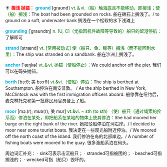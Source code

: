 ☀ <font color="red">**搁浅 抛锚：**</font>
<font color="sky blue">**ground**</font> [ɡraʊnd] 
<font color="rgb(227, 108, 9)">vt.＆vi.（船）触海底且不能移动，即搁浅；使（船）搁浅：</font>The boat had been grounded on rocks. 船在礁石上搁浅了。/ to ground on a soft, underwater bank 搁浅在一个松软的水下浅滩上
           
<font color="sky blue">**grounding**</font> [ˈgraʊndɪŋ]
<font color="rgb(227, 108, 9)">n. [U, C]（尤指因机件故障等导致的）船只的留港停航：</font>了解即可

<font color="sky blue">**strand**</font> [strænd]
<font color="rgb(227, 108, 9)">vt. [常用被动式] 使（船只、鱼、鲸等）搁浅（而不能回到水里）：</font>The ship was stranded on a sandbank. 船在沙洲上搁浅了。

<font color="sky blue">**anchor**</font> ['æŋkə] 
<font color="rgb(227, 108, 9)">vt.＆vi. 抛锚（使船停止）：</font>We could anchor off the pier. 我们可以在码头抛锚。
           
<font color="sky blue">**berth**</font> [bɜ:θ; 美 bɜ:rθ]
<font color="rgb(227, 108, 9)">vt.&vi.（使船）停泊：</font>The ship is berthed at Southampton. 船停泊在南安普敦。 / As the ship berthed in New York, McClintock was with the first immigration officers aboard. 船停靠在纽约后，麦克林托克和第一批移民局官员登上了船。
           
<font color="sky blue">**moor**</font> [mɔ:(r); mʊə(r); 美 mʊr]
<font color="rgb(227, 108, 9)">vt.&vi. ~ sth (to sth) （使）船只（通过绳索的拴系而）停泊在某处，即把船系在某地的物体上使其停泊：</font>She had moored her barge on the right bank of the river. 她把驳船停泊在河右岸。/ I decided to moor near some tourist boats. 我决定在一些观光船附近停泊。/ We moored off the north coast of the island. 我们停泊在岛的北部岸边。/ A number of fishing boats were moored to the quay. 很多渔船系泊在码头。
           
周边词汇补充：
· sink可表示击沉船只；
· stranded可指被困的；
· beached可指搁浅的；
· wrecked可指（船只）毁坏的。


